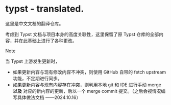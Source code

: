 # typst - translated.

这里是中文文档的翻译仓库。

考虑到 Typst 文档与项目本身的高度关联性，这里保留了原 Typst 仓库的全部内容，并在此基础上进行了各种更改。

> [!NOTE]
> 当 Typst 上游发生更新时，
> - 如果更新内容与现有修改内容不冲突，则使用 GitHub 自带的 fetch upstream 功能，不定期进行同步。
> - 如果更新内容与现有内容存在冲突，则利用本地 git 和 IDE 进行手动 merge **以及** 对应的新内容的更新，后以一个 merge commit 提交。（之后会视情况编写具体做法文档 ——2024.10.16）

